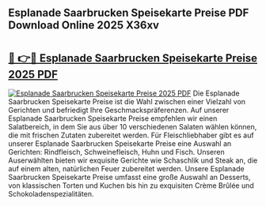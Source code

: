## Esplanade Saarbrucken Speisekarte Preise PDF Download Online 2025 X36xv

# <h2><a href="http://gc89ork.nevu.top/?p=Esplanade+Saarbrucken+Speisekarte+Preise">🔗 👉🔴 Esplanade Saarbrucken Speisekarte Preise 2025 PDF</a></h2>

[![Esplanade Saarbrucken Speisekarte Preise 2025 PDF](https://i.imgur.com/dBaPXMq.png)](http://gc89ork.nevu.top/?p=Esplanade+Saarbrucken+Speisekarte+Preise)
Die Esplanade Saarbrucken Speisekarte Preise ist die Wahl zwischen einer Vielzahl von Gerichten und befriedigt Ihre Geschmackspräferenzen. Auf unserer Esplanade Saarbrucken Speisekarte Preise empfehlen wir einen Salatbereich, in dem Sie aus über 10 verschiedenen Salaten wählen können, die mit frischen Zutaten zubereitet werden. Für Fleischliebhaber gibt es auf unserer Esplanade Saarbrucken Speisekarte Preise eine Auswahl an Gerichten: Rindfleisch, Schweinefleisch, Huhn und Fisch. Unseren Auserwählten bieten wir exquisite Gerichte wie Schaschlik und Steak an, die auf einem alten, natürlichen Feuer zubereitet werden. Unsere Esplanade Saarbrucken Speisekarte Preise umfasst eine große Auswahl an Desserts, von klassischen Torten und Kuchen bis hin zu exquisiten Crème Brûlée und Schokoladenspezialitäten.
